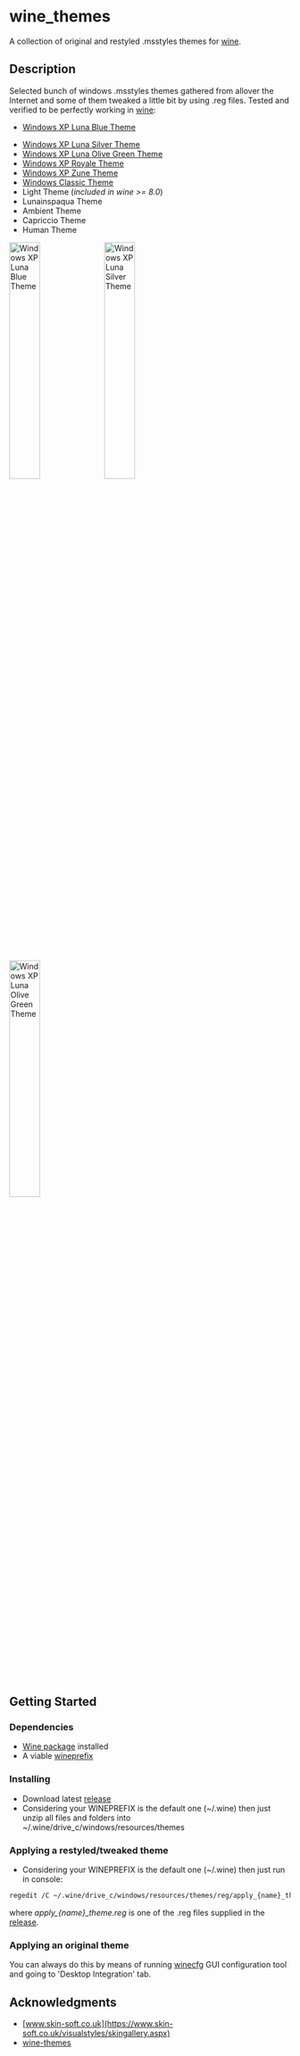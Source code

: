 # wine_themes
 
A collection of original and restyled .msstyles themes for [wine](https://www.winehq.org/).
 

## Description

Selected bunch of windows .msstyles themes gathered from allover the Internet and some of them tweaked a little bit by using .reg files. Tested and verified to be perfectly working in [wine](https://www.winehq.org/):

*	[Windows XP Luna Blue Theme](https://en.wikipedia.org/wiki/Windows_XP_visual_styles#Luna)
<!-- [![](https://i.pinimg.com/originals/0d/01/20/0d0120494eff1a32d9b7e1047333844d.jpg)](https://i.pinimg.com/originals/0d/01/20/0d0120494eff1a32d9b7e1047333844d.jpg "Windows XP Luna Blue Theme") -->
*	[Windows XP Luna Silver Theme](https://en.wikipedia.org/wiki/Windows_XP_visual_styles#Luna)
*	[Windows XP Luna Olive Green Theme](https://en.wikipedia.org/wiki/Windows_XP_visual_styles#Luna)
* [Windows XP Royale Theme](https://en.wikipedia.org/wiki/Windows_XP_visual_styles#Royale)
* [Windows XP Zune Theme](https://en.wikipedia.org/wiki/Windows_XP_visual_styles#Zune)
* [Windows Classic Theme](https://en.wikipedia.org/wiki/Windows_XP_visual_styles#Windows_Classic)
* Light Theme (*included in wine >= 8.0*)
* Lunainspaqua Theme
* Ambient Theme
* Capriccio Theme
* Human Theme

<!--[<img src="https://i.pinimg.com/originals/0d/01/20/0d0120494eff1a32d9b7e1047333844d.jpg" style="width: 400px;" />](https://i.pinimg.com/originals/0d/01/20/0d0120494eff1a32d9b7e1047333844d.jpg "Windows XP Luna Blue Theme")-->

<p float="left">
	<a href="https://i.pinimg.com/originals/0d/01/20/0d0120494eff1a32d9b7e1047333844d.jpg"><img src="https://i.pinimg.com/originals/0d/01/20/0d0120494eff1a32d9b7e1047333844d.jpg" width="33%" title="Windows XP Luna Blue Theme" /></a>
	<a href="https://i.pinimg.com/originals/63/c8/b3/63c8b3ba1f42c3e98962a43ddb4b6083.jpg"><img src="https://i.pinimg.com/originals/63/c8/b3/63c8b3ba1f42c3e98962a43ddb4b6083.jpg" width="33%" title="Windows XP Luna Silver Theme" /></a>
	<a href="https://i.pinimg.com/originals/95/09/af/9509afbde753f5376c8cc2a29cca0420.jpg"><img src="https://i.pinimg.com/originals/95/09/af/9509afbde753f5376c8cc2a29cca0420.jpg" width="33%" title="Windows XP Luna Olive Green Theme" /></a>
</p>



## Getting Started

### Dependencies

* [Wine package](https://wiki.winehq.org/Download) installed
* A viable [wineprefix](https://wiki.winehq.org/FAQ#Wineprefixes)

### Installing

* Download latest [release](https://github.com/listumps/wine_themes/releases/latest)
* Considering your WINEPREFIX is the default one (~/.wine) then just unzip all files and folders into ~/.wine/drive_c/windows/resources/themes

### Applying a restyled/tweaked theme

* Considering your WINEPREFIX is the default one (~/.wine) then just run in console:
```bash
regedit /C ~/.wine/drive_c/windows/resources/themes/reg/apply_{name}_theme.reg
```
where *apply_{name}_theme.reg* is one of the .reg files supplied in the [release](https://github.com/listumps/wine_themes/releases/latest).

### Applying an original theme

You can always do this by means of running [winecfg](https://wiki.winehq.org/Winecfg) GUI configuration tool and going to 'Desktop Integration' tab.


## Acknowledgments

* [www.skin-soft.co.uk](https://www.skin-soft.co.uk/visualstyles/skingallery.aspx)
* [wine-themes](https://github.com/winunix/wine-themes)

